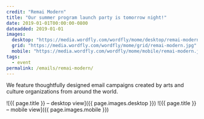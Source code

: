 ```yaml
---
credit: "Remai Modern"
title: "Our summer program launch party is tomorrow night!"
date: 2019-01-01T00:00:00-0800
dateadded: 2019-01-01
images:
  desktop: "https://media.wordfly.com/wordfly/mome/desktop/remai-modern.jpg"
  grid: "https://media.wordfly.com/wordfly/mome/grid/remai-modern.jpg"
  mobile: "https://media.wordfly.com/wordfly/mome/mobile/remai-modern.jpg"
tags:
  - event
permalink: /emails/remai-modern/
---
```

We feature thoughtfully designed email campaigns created by arts and culture organizations from around the world.

![{{ page.title }} – desktop view]({{ page.images.desktop }})
![{{ page.title }} – mobile view]({{ page.images.mobile }})
